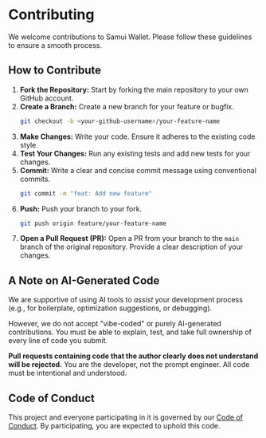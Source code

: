 # Contributing

We welcome contributions to Samui Wallet. Please follow these guidelines to ensure a smooth process.

## How to Contribute

1.  **Fork the Repository:** Start by forking the main repository to your own GitHub account.
2.  **Create a Branch:** Create a new branch for your feature or bugfix.
    ```bash
    git checkout -b <your-github-username>/your-feature-name
    ```
3.  **Make Changes:** Write your code. Ensure it adheres to the existing code style.
4.  **Test Your Changes:** Run any existing tests and add new tests for your changes.
5.  **Commit:** Write a clear and concise commit message using conventional commits.
    ```bash
    git commit -m "feat: Add new feature"
    ```
6.  **Push:** Push your branch to your fork.
    ```bash
    git push origin feature/your-feature-name
    ```
7.  **Open a Pull Request (PR):** Open a PR from your branch to the `main` branch of the original repository. Provide a clear description of your changes.

## A Note on AI-Generated Code

We are supportive of using AI tools to _assist_ your development process (e.g., for boilerplate, optimization suggestions, or debugging).

However, we do not accept "vibe-coded" or purely AI-generated contributions. You must be able to explain, test, and take full ownership of every line of code you submit.

**Pull requests containing code that the author clearly does not understand will be rejected.** You are the developer, not the prompt engineer. All code must be intentional and understood.

## Code of Conduct

This project and everyone participating in it is governed by our [Code of Conduct](CODE_OF_CONDUCT.md). By participating, you are expected to uphold this code.
